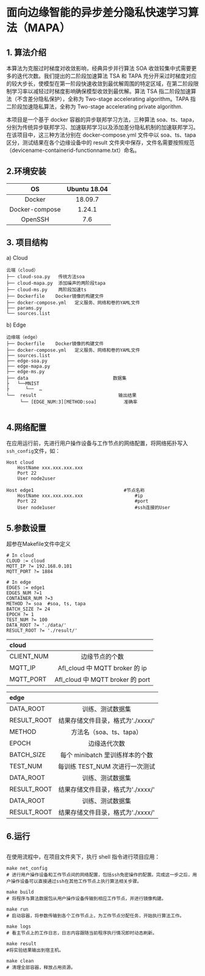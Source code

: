 #  面向边缘智能的异步差分隐私快速学习算法（MAPA）
## 1. 算法介绍

本算法为克服过时梯度对收敛影响，经典异步并行算法 SOA 收敛较集中式需要更多的迭代次数。我们提出的二阶段加速算法 TSA 和 TAPA 充分开采过时梯度对应的较大步长，使模型在第一阶段快速收敛到最优解周围的特定区域，在第二阶段限制学习率以减轻过时梯度影响确保模型收敛到最优解。算法 TSA 指二阶段加速算法（不含差分隐私保护），全称为 Two-stage accelerating algorithm。TAPA 指二阶段加速隐私算法，全称为 Two-stage accelerating private algorithm.

本项目是一个基于 docker 容器的异步联邦学习方法，三种算法 soa、ts、tapa，分别为传统异步联邦学习、加速联邦学习以及添加差分隐私机制的加速联邦学习。在该项目中，这三种方法分别在 docker-compose.yml 文件中以 soa、ts、tapa 区分，测试结果在各个边缘设备中的 result 文件夹中保存，文件名需要按照规范（devicename-containerid-functionname.txt）命名。

## 2.环境安装

|       OS       | Ubuntu 18.04 |
| :------------: | :----------: |
|     Docker     |   18.09.7    |
| Docker-compose |    1.24.1    |
|    OpenSSH     |     7.6      |

## 3. 项目结构

a) Cloud

```
云端（cloud）
├── cloud-soa.py   传统方法soa
├── cloud-mapa.py  添加噪声的两阶段tapa
├── cloud-ms.py    两阶段加速ts
├── Dockerfile    Docker镜像的构建文件
├── docker-compose.yml   定义服务、网络和卷的YAML文件
├── params.py
└── sources.list

```

b) Edge

```
边缘端（edge）
├── Dockerfile    Docker镜像的构建文件
├── docker-compose.yml   定义服务、网络和卷的YAML文件
├── sources.list
├── edge-soa.py
├── edge-mapa.py
├── edge-ms.py
├── data                               数据集
├   └──MNIST
├      └──  …
└──  result                              输出结果
     └── [EDGE_NUM:3][METHOD:soa]          准确率
 
```

## 4.网络配置
在应用运行前，先进行用户操作设备与工作节点的网络配置，将网络拓扑写入`ssh_config`文件，如：

```
Host cloud
    HostName xxx.xxx.xxx.xxx
    Port 22
    User node2user

Host edge1                                 #节点名称
    HostName xxx.xxx.xxx.xxx                   #ip
    Port 22                                    #port
    User node1user                             #ssh连接的User

```

## 5.参数设置
超参在Makefile文件中定义

```
# In cloud 
CLOUD := cloud
MQTT_IP ?= 192.168.0.101
MQTT_PORT ?= 1884

# In edge
EDGES := edge1
EDGES_NUM ?=1
CONTAINER_NUM ?=3
METHOD ?= soa  #soa, ts, tapa
BATCH_SIZE ?= 24
EPOCH ?= 1
TEST_NUM ?= 100
DATA_ROOT ?= './data/'
RESULT_ROOT ?= './result/'

```

| **cloud**  |                                  |
| :--------- | :------------------------------: |
| CLIENT_NUM |          边缘节点的个数          |
| MQTT_IP    |  Afl_cloud 中 MQTT broker 的 ip  |
| MQTT_PORT  | Afl_cloud 中 MQTT broker 的 port |

| **edge**    |                                   |
| :---------- | :-------------------------------: |
| DATA_ROOT   |         训练、测试数据集          |
| RESULT_ROOT | 结果存储文件目录，格式为'./xxxx/' |
| METHOD      |      方法名（soa、ts、tapa）      |
| EPOCH       |           边缘迭代次数            |
| BATCH_SIZE  |  每个 minibatch 里训练样本的个数  |
| TEST_NUM    |  每训练 TEST_NUM 次进行一次测试   |
| DATA_ROOT   |         训练、测试数据集          |
| RESULT_ROOT | 结果存储文件目录，格式为'./xxxx/' |
| DATA_ROOT   |         训练、测试数据集          |
| RESULT_ROOT | 结果存储文件目录，格式为'./xxxx/' |

## 6.运行
##
在使用流程中，在项目文件夹下，执行 shell 指令进行项目应用：

```
make net_config
# 进行用户操作设备和工作节点间的网络配置，包括ssh免密操作的配置。完成这一步之后，用户操作设备可以直接通过ssh在其他工作节点上执行算法相关步骤。

make build
# 将程序与算法数据包从用户操作设备传输到相应工作节点，并进行镜像构建。

make run
# 启动容器，将参数传输到各个工作节点上，为工作节点分配任务，开始执行算法工作。

make logs
# 看主节点上的工作日志，日志内容跟随当前程序执行情况即时动态刷新。

make result
#将实验结果输出到宿主机。

make clean
# 清理全部容器，释放占用资源。
```
